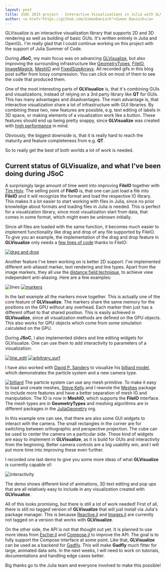 ```yaml
---
layout: post
title: JSOC 2015 project - Interactive Visualizations in Julia with GLVisualize.jl
author: <a href="https://github.com/SimonDanisch">Simon Danisch</a>
---
```


GLVisualize is an interactive visualization library that supports 2D and 3D rendering as well as building of basic GUIs. It's written entirely in Julia and OpenGL.
I'm really glad that I could continue working on this project with the support of Julia Summer of Code.

During **JSoC**, my main focus was on advancing [GLVisualize](https://github.com/JuliaGL/GLVisualize.jl), but also improving the surrounding infrastructure like [GeometryTypes](https://github.com/JuliaGeometry/GeometryTypes.jl), [FileIO](https://github.com/JuliaIO/FileIO.jl), [ImageMagick](https://github.com/JuliaIO/ImageMagick.jl), [MeshIO](https://github.com/JuliaIO/MeshIO.jl) and [FixedSizeArrays](https://github.com/SimonDanisch/FixedSizeArrays.jl).
All recorded gifs in this blog post suffer from lossy compression. You can click on most of them to see the code that produced them.

One of the most interesting parts of **GLVisualize** is, that it's combining GUIs and visualizations, instead of relying on a 3rd party library like **QT** for GUIs.
This has many advantages and disadvantages.
The main advantage is, that interactive visualization share a lot of infrastructure with GUI libraries.
By combining these two, new features are possible, e.g. text editing of labels in 3D space, or making elements of a visualization work like a button. These features should end up being pretty snappy, since **GLVisualize** was created with [high performance](http://randomfantasies.com/2015/05/glvisualize-benchmark/) in mind.

Obviously, the biggest downside is, that it is really hard to reach the maturity and feature completeness from e.g. **QT**.

So to really get the best of both worlds a lot of work is needed.

## Current status of GLVisualize, and what I've been doing during **JSoC**

A surprisingly large amount of time went into improving **FileIO** together with [Tim Holy](https://github.com/timholy).
The selling point of **FileIO** is, that one can just load a file into **FileIO** and it will recognize the format and load the respective IO library.
This makes it a lot easier to start working with files in Julia, since no prior knowledge about formats and loading files in Julia is needed.
This is perfect for a visualization library, since most visualization start from data, that comes in some format, which might even be unknown initially.

Since all files are loaded with the same function, it becomes much easier to implement functionality like drag and drop of any file supported by FileIO.
To give you an example, the implementation of the drag and drop feature in **GLVisualize** only needs a [few lines of code](https://gist.github.com/SimonDanisch/e0a8a2cbc3106ce6c123#file-dragndrop-jl) thanks to FileIO:

[![drag and drop](https://github.com/SimonDanisch/Blog/blob/master/10-22-15-jsoc/dragndrop2.gif?raw=true)](
https://gist.github.com/SimonDanisch/e0a8a2cbc3106ce6c123#file-dragndrop-jl
)

Another feature I've been working on is better 2D support.
I've implemented different anti-aliased marker, text rendering and line types.
Apart from the image markers, they all use the [distance field technique](http://www.valvesoftware.com/publications/2007/SIGGRAPH2007_AlphaTestedMagnification.pdf), to achieve view independent anti-aliasing.
Here are a few examples:

![lines](https://github.com/SimonDanisch/Blog/blob/master/10-22-15-jsoc/lines.png?raw=true)
[![markers](https://github.com/SimonDanisch/Blog/blob/master/10-22-15-jsoc/markers.gif?raw=true)](
https://github.com/SimonDanisch/Blog/blob/master/10-22-15-jsoc/marker.jl
)

In the last example all the markers move together.
This is actually one of the core feature of **GLVisualize**. The markers share the same memory for the positions on the GPU without any overhead. Each marker then just has a different offset to that shared position.
This is easily achieved in **GLVisualize**, since all visualization methods are defined on the GPU objects.
This also works for GPU objects which come from some simulation calculated on the GPU.

During **JSoC**, I also implemented sliders and line editing widgets for GLVisualize.
One can use them to add interactivity to parameters of a visualization:

[![line_edit](https://github.com/SimonDanisch/Blog/blob/master/10-22-15-jsoc/volume_color.gif?raw=true)](
https://github.com/SimonDanisch/Blog/blob/master/10-22-15-jsoc/color_volume.jl
)
[![arbitrary_surf](https://github.com/SimonDanisch/Blog/blob/master/10-22-15-jsoc/arbitrary_surf.gif?raw=true)](
https://github.com/SimonDanisch/Blog/blob/master/10-22-15-jsoc/arbitrary_surf.jl
)

I have also worked with [David P. Sanders](https://github.com/dpsanders) to visualize his [billiard model](https://github.com/dpsanders/BilliardModels.jl), which demonstrates the particle system and a new camera type.

[![billiard](https://github.com/SimonDanisch/Blog/blob/master/10-22-15-jsoc/billiard.gif)](
https://github.com/SimonDanisch/Blog/blob/master/10-22-15-jsoc/billard.jl
)
The particle system can use any mesh primitive. To make it easy to load and create meshes, [Steve Kelly](https://github.com/sjkelly) and I rewrote the [Meshes](https://github.com/JuliaGeometry/Meshes.jl) package to include more features and have a better separation of mesh IO and manipulation. The IO is now in **MeshIO**, which supports the **FileIO** interface. The mesh types are in **GeometryTypes** and meshing algorithms are in different packages in the [JuliaGeometry](https://github.com/JuliaGeometry) org.

In this example one can see, that there are also some GUI widgets to interact with the camera.
The small rectangles in the corner are for switching between orthographic and perspective projection. The cube can be used to center the camera on a particular side.
These kind of widgets are easy to implement in **GLVisualize**, as it is build for GUIs and interactivity from the beginning.
Better camera controls are a big usability win, and I will put more time into improving these even further.

I recorded one last demo to give you some more ideas of what **GLVisualize** is currently capable of:

![interactivity](https://github.com/SimonDanisch/Blog/blob/master/10-22-15-jsoc/interactivity.gif?raw=true)

The demo shows different kind of animations, 3D text editing and pop ups that are all relatively easy to include in any visualization created with **GLVisualize**.

All of this looks promising, but there is still a lot of work needed!
First of all, there is still no tagged version of **GLVisualize** that will just install via Julia's package manager.
This is because [Reactive.jl](https://github.com/JuliaLang/Reactive.jl) and [Images.jl](https://github.com/timholy/Images.jl) are currently not tagged on a version that works with **GLVisualize**.

On the other side, the API is not that thought out yet.
It is planned to use more ideas from [Escher.jl](https://github.com/shashi/Escher.jl) and [Compose.jl](https://github.com/dcjones/Compose.jl) to improve the API.
The goal is to fully support the Compose interface at some point.
Like that, **GLVisualize** can be used as a backend for [Gadfly](https://github.com/dcjones/Gadfly.jl). This will make **Gadfly** much fitter for large, animated data sets.
In the next weeks, I will need to work on tutorials, documentations and handling edge cases better.

Big thanks go to the Julia team and everyone involved to make this possible!
